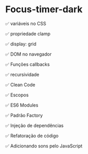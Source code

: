 # Focus-timer-dark
✅ variáveis no CSS

✅ propriedade clamp

✅ display: grid

✅ DOM no navegador

✅ Funções callbacks

✅ recursividade

✅ Clean Code

✅ Escopos

✅ ES6 Modules

✅ Padrão Factory

✅ Injeção de dependências

✅ Refatoração de código

✅ Adicionando sons pelo JavaScript
